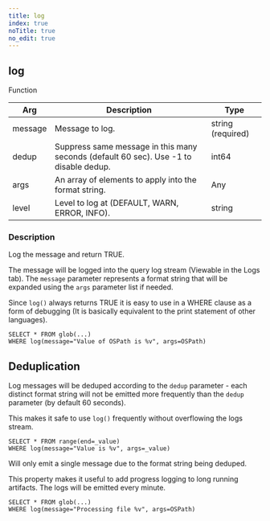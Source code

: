 ```yaml
---
title: log
index: true
noTitle: true
no_edit: true
---
```




<div class="vql_item"></div>


## log
<span class='vql_type pull-right page-header'>Function</span>



<div class="vqlargs"></div>

Arg | Description | Type
----|-------------|-----
message|Message to log.|string (required)
dedup|Suppress same message in this many seconds (default 60 sec). Use -1 to disable dedup.|int64
args|An array of elements to apply into the format string.|Any
level|Level to log at (DEFAULT, WARN, ERROR, INFO).|string

### Description

Log the message and return TRUE.

The message will be logged into the query log stream (Viewable in
the Logs tab). The `message` parameter represents a format string
that will be expanded using the `args` parameter list if needed.

Since `log()` always returns TRUE it is easy to use in a WHERE
clause as a form of debugging (It is basically equivalent to the
print statement of other languages).

```vql
SELECT * FROM glob(...)
WHERE log(message="Value of OSPath is %v", args=OSPath)
```

## Deduplication

Log messages will be deduped according to the `dedup`
parameter - each distinct format string will not be emitted more
frequently than the `dedup` parameter (by default 60 seconds).

This makes it safe to use `log()` frequently without overflowing
the logs stream.

```vql
SELECT * FROM range(end=_value)
WHERE log(message="Value is %v", args=_value)
```

Will only emit a single message due to the format string being
deduped.

This property makes it useful to add progress logging to long
running artifacts. The logs will be emitted every minute.

```vql
SELECT * FROM glob(...)
WHERE log(message="Processing file %v", args=OSPath)
```


